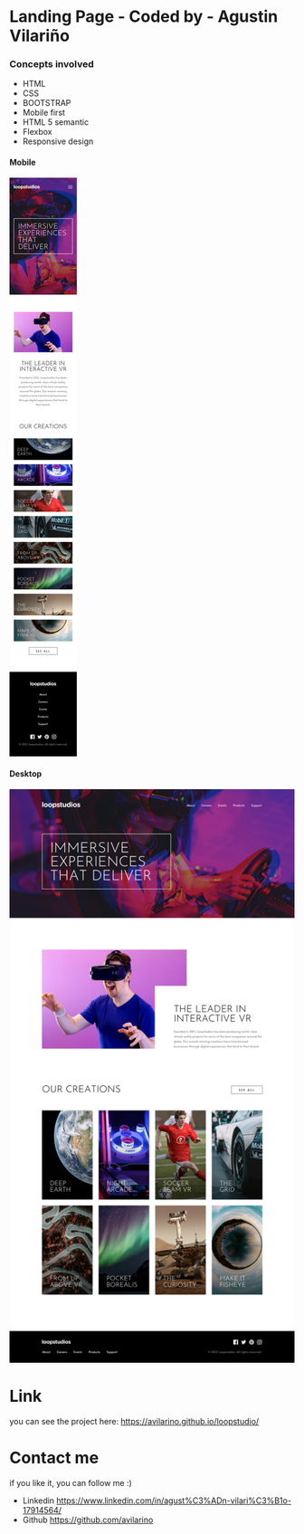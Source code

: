 # Landing Page - Coded by -  Agustin Vilariño 

### Concepts involved

* HTML
* CSS
* BOOTSTRAP
* Mobile first
* HTML 5 semantic
* Flexbox
* Responsive design


#### Mobile

![Screenshot](https://raw.githubusercontent.com/avilarino/loopstudio/master/img/design/mobile-design.jpg)

#### Desktop

![Screenshot](https://raw.githubusercontent.com/avilarino/loopstudio/master/img/design/desktop-design.jpg)

# Link
you can see the project here: 
https://avilarino.github.io/loopstudio/

# Contact me
if you like it, you can follow me :)

- Linkedin
https://www.linkedin.com/in/agust%C3%ADn-vilari%C3%B1o-17914564/
- Github
https://github.com/avilarino